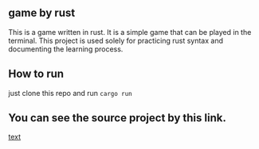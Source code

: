 ## game by rust
This is a game written in rust. It is a simple game that can be played in the terminal. 
This project is used solely for practicing rust syntax and documenting the learning process.

## How to run
   just clone this repo and run `cargo run`

## You can see the source project by this link.
   [text](https://github.com/iolivia/rust-sokoban)
